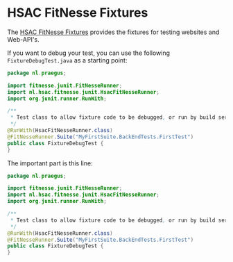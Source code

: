 # HSAC FitNesse Fixtures

The [HSAC FitNesse Fixtures](https://github.com/fhoeben/hsac-fitnesse-fixtures) provides the fixtures for testing websites 
and Web-API's.


If you want to debug your test, you can use the following `FixtureDebugTest.java` as a starting point:

``` java
package nl.praegus;

import fitnesse.junit.FitNesseRunner;
import nl.hsac.fitnesse.junit.HsacFitNesseRunner;
import org.junit.runner.RunWith;

/**
 * Test class to allow fixture code to be debugged, or run by build server.
 */
@RunWith(HsacFitNesseRunner.class)
@FitNesseRunner.Suite("MyFirstSuite.BackEndTests.FirstTest")
public class FixtureDebugTest {
}
```

The important part is this line:

``` java hl_lines="10 11"
package nl.praegus;

import fitnesse.junit.FitNesseRunner;
import nl.hsac.fitnesse.junit.HsacFitNesseRunner;
import org.junit.runner.RunWith;

/**
 * Test class to allow fixture code to be debugged, or run by build server.
 */
@RunWith(HsacFitNesseRunner.class)
@FitNesseRunner.Suite("MyFirstSuite.BackEndTests.FirstTest")
public class FixtureDebugTest {
}
```
